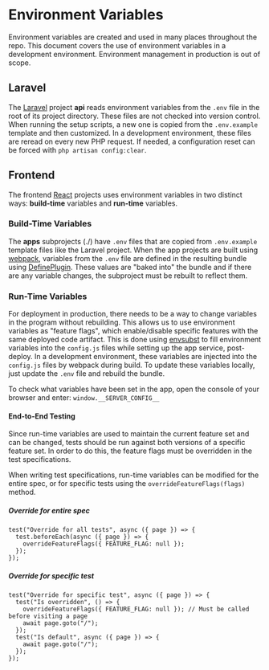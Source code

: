 # Environment Variables

Environment variables are created and used in many places throughout the repo. This document covers the use of environment variables in a development environment. Environment management in production is out of scope.

## Laravel

The [Laravel](https://laravel.com/) project **api** reads environment variables from the `.env` file in the root of its project directory. These files are not checked into version control. When running the setup scripts, a new one is copied from the `.env.example` template and then customized. In a development environment, these files are reread on every new PHP request. If needed, a configuration reset can be forced with `php artisan config:clear`.

## Frontend

The frontend [React](https://reactjs.org/) projects uses environment variables in two distinct ways: **build-time** variables and **run-time** variables.

### Build-Time Variables

The **apps** subprojects (./) have `.env` files that are copied from `.env.example` template files like the Laravel project. When the app projects are built using [webpack](https://webpack.js.org/), variables from the `.env` file are defined in the resulting bundle using [DefinePlugin](https://webpack.js.org/plugins/define-plugin/). These values are "baked into" the bundle and if there are any variable changes, the subproject must be rebuilt to reflect them.

### Run-Time Variables

For deployment in production, there needs to be a way to change variables in the program without rebuilding. This allows us to use environment variables as "feature flags", which enable/disable specific features with the same deployed code artifact. This is done using [envsubst](https://www.gnu.org/software/gettext/manual/html_node/envsubst-Invocation.html) to fill environment variables into the `config.js` files while setting up the app service, post-deploy. In a development environment, these variables are injected into the `config.js` files by webpack during build. To update these variables locally, just update the `.env` file and rebuild the bundle.

To check what variables have been set in the app, open the console of your browser and enter:
`window.__SERVER_CONFIG__`

#### End-to-End Testing

Since run-time variables are used to maintain the current feature set and can be changed, tests should be run against both versions of a specific feature set. In order to do this, the feature flags must be overridden in the test specifications.

When writing test specifications, run-time variables can be modified for the entire spec, or for specific tests using the `overrideFeatureFlags(flags)` method.

##### Override for entire spec

```tsx
test("Override for all tests", async ({ page }) => {
  test.beforeEach(async ({ page }) => {
    overrideFeatureFlags({ FEATURE_FLAG: null });
  });
});
```

##### Override for specific test

```tsx
test("Override for specific test", async ({ page }) => {
  test("Is overridden", () => {
    overrideFeatureFlags({ FEATURE_FLAG: null }); // Must be called before visiting a page
    await page.goto("/");
  });
  test("Is default", async ({ page }) => {
    await page.goto("/");
  });
});
```
